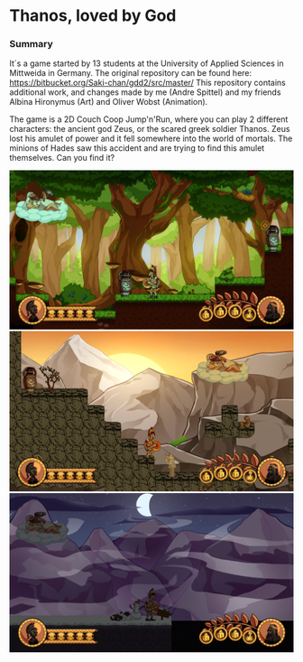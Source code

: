 
# Thanos, loved by God
### Summary
It´s a game started by 13 students at the University of Applied Sciences in Mittweida in Germany. The original repository can be found here:
https://bitbucket.org/Saki-chan/gdd2/src/master/
This repository contains additional work, and changes made by me (Andre Spittel) and my friends Albina Hironymus (Art) and Oliver Wobst (Animation).

The game is a 2D Couch Coop Jump'n'Run, where you can play 2 different characters: the ancient god Zeus, or the scared greek soldier Thanos. Zeus lost his amulet of power and it fell somewhere into the world of mortals. The minions of Hades saw this accident and are trying to find this amulet themselves. Can you find it?

![Forest Level Image](https://github.com/Geeses/Thanos-loved-by-gods/blob/master/2018-12-22%20(4).png "Optional Title")
![Temple Level Image](https://github.com/Geeses/Thanos-loved-by-gods/blob/master/2018-12-22%20(1).png "Optional Title")
![Snow Level Image](https://github.com/Geeses/Thanos-loved-by-gods/blob/master/2018-12-22.png "Optional Title")


